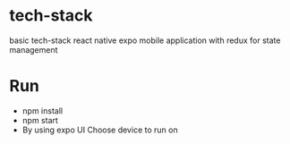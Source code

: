 # tech-stack
basic tech-stack react native expo mobile application with redux for state management

# Run
- npm install
- npm start
- By using expo UI Choose device to run on
